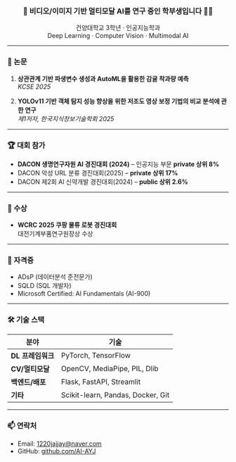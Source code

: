 <h3 align="center">🎥 비디오/이미지 기반 멀티모달 AI를 연구 중인 학부생입니다 👩‍💻</h3>

<p align="center">
  건양대학교 3학년 · 인공지능학과 <br/>
  Deep Learning · Computer Vision · Multimodal AI
</p>

---

### 📄 논문

1. **상관관계 기반 파생변수 생성과 AutoML을 활용한 감귤 착과량 예측**  
   *KCSE 2025*

2. **YOLOv11 기반 객체 탐지 성능 향상을 위한 저조도 영상 보정 기법의 비교 분석에 관한 연구**  
   *제1저자, 한국지식정보기술학회 2025*

---

### 🏆 대회 참가

- **DACON 생명연구자원 AI 경진대회 (2024)** – 인공지능 부문 **private 상위 8%**
- DACON 악성 URL 분류 경진대회(2025) – **private 상위 17%**
- DACON 제2회 AI 신약개발 경진대회(2024) – **public 상위 2.6%**

---

### 🥇 수상

- **WCRC 2025 쿠팡 물류 로봇 경진대회**  
  대전기계부품연구원장상 수상

---

### 📜 자격증

- ADsP (데이터분석 준전문가)
- SQLD (SQL 개발자)
- Microsoft Certified: AI Fundamentals (AI-900)

---

### 🛠 기술 스택

| 분야        | 기술 |
|-------------|------|
| **DL 프레임워크** | PyTorch, TensorFlow |
| **CV/멀티모달** | OpenCV, MediaPipe, PIL, Dlib |
| **백엔드/배포** | Flask, FastAPI, Streamlit |
| **기타** | Scikit-learn, Pandas, Docker, Git |

---

### 📫 연락처
- Email: 1220jajjay@naver.com 
- GitHub: [github.com/AI-AYJ](https://github.com/AI-AYJ)
